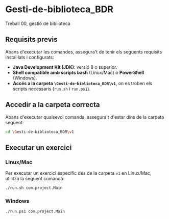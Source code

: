# Gesti-de-biblioteca_BDR
Treball 00, gestió de biblioteca

## Requisits previs
Abans d'executar les comandes, assegura't de tenir els següents requisits instal·lats i configurats:

- **Java Development Kit (JDK)**: versió 8 o superior.
- **Shell compatible amb scripts bash** (Linux/Mac) o **PowerShell** (Windows).
- **Accés a la carpeta `\Gesti-de-biblioteca_BDR\v1`**, on es troben els scripts necessaris (`run.sh` i `run.ps1`).

## Accedir a la carpeta correcta
Abans d'executar qualsevol comanda, assegura't d'estar dins de la carpeta següent:  

```bash
cd \Gesti-de-biblioteca_BDR\v1
```

## Executar un exercici
### Linux/Mac
Per executar un exercici específic des de la carpeta `v1` en Linux/Mac, utilitza la següent comanda:

```bash
./run.sh com.project.Main
```

### Windows
```bash
./run.ps1 com.project.Main
```

